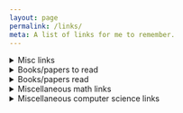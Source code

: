 ```yaml
---
layout: page
permalink: /links/
meta: A list of links for me to remember.
---
```


<details>
    <summary>Misc links</summary>
    <ul>
        <li><a href="https://mathoverflow.net/questions/2144/a-single-paper-everyone-should-read">A single paper everyone should read</a></li>
        <li><a href="https://mathoverflow.net/questions/102413/must-read-papers-in-numerical-analysis?rq=1">"Must read" papers in numerical analysis</a></li>
        <li><a href="https://www.mcs.sdsmt.edu/tkowalsk/notes/">Dr. Kowalski's notes</a></li>
        <li><a href="https://www.mcs.sdsmt.edu/tkowalsk/notes/real-analysis/">Dr. Kowalski's notes on real analysis</a></li>
        <li><a href="https://www.mathcs.org/analysis/reals/index.html">Real Analysis notes, helpful for set theory, etc.</a></li>
    </ul>
</details>

<details>
    <summary>Books/papers to read</summary>
    <ul>
        <li><a href="https://amzn.com/0805390219">Calculus on Manifolds</a>. Michael Spivak</li>
        <li><a href="https://amzn.com/069116407X">How To Solve It</a>. G. Polya</li>
        <li><a href="https://www.dpmms.cam.ac.uk/~wtg10/2cultures.pdf">The Two Cultures of Mathematics</a>. W. T. Gowers</li>
        <li><a href="https://projecteuclid.org/download/pdf_1/euclid.bams/1183533964">Missed Opportunities</a>. Freeman J. Dyson</li>
        <li><a href="https://arxiv.org/PS_cache/math/pdf/9205/9205211v1.pdf">Two Notes on Notation</a>Donald E. Knuth</li>
        <li><a href="https://citeseerx.ist.psu.edu/viewdoc/download;jsessionid=65470B999C69AC1C7E2C88FEBF66F18E?doi=10.1.1.32.3404&rep=rep1&type=pdf">How Not to Prove the Poincare Conjecture</a>. John R. Stallings</li>
        <li><a href="https://press.princeton.edu/chapters/gowers/gowers_VIII_6.pdf">Advice to a Young Mathematician</a></li>
        <li><a href="https://arxiv.org/pdf/0805.4057v1.pdf">Truth as Value and Duty</a>. Yu. I. Manin</li>
        <li><a href="https://web.stanford.edu/class/cme324/classics/curtiss-hirschfelder.pdf">Integration of stiff equations</a>. C. f. Curtiss and J. O. Hirschfelder</li>
        <li><a href="https://web.stanford.edu/class/cme324/classics/householder.pdf">Unitary Triangularization of a Nonsymmetric Matrix</a>. Alston S. Householder</li>
        <li><a href="https://arxiv.org/pdf/math/0702396v1.pdf">What is Good Mathematics</a>. Terrence Tao</li>
        <li><a href="https://math.stanford.edu/~vakil/potentialstudents.html">For Potential Ph.D. Students</a>. Ravi Vakil</li>
        <li><a href="https://blogs.discovermagazine.com/cosmicvariance/2007/02/25/the-cult-of-genius/">The Cult of Genius</a>. Julianne Dalcanton</li>
        <li><a href="https://gauravtiwari.org/2011/03/17/essential-steps-of-problem-solving-in-mathematical-sciences/">Essential Steps of Problem Solving in Mathematical Sciences</a>. Gaurav Tiwari</li>
        <li><a href="https://terrytao.wordpress.com/2008/12/14/on-multiple-choice-questions-in-mathematics/">On Multiple Choice Questions in Mathematics</a>. Terrence Tao</li>
        <li><a href="https://arxiv.org/pdf/math/0210327v1.pdf">Why everyone should know number theory</a>. Minhyong Kim</li>
        <li><a href="https://arxiv.org/pdf/1112.5331v2.pdf">Solving Polynomial Equations from Complex Numbers</a>. Ricardo S. Vieira</li>
        <li><a href="https://www.math.clemson.edu/~mjs/courses/misc/study.pdf">How to Survive Your College Math Class</a>. Matthew Saltzman and Marie Coffin</li>
        <li><a href="https://www.math.uiuc.edu/~r-ash/Remarks.pdf">Remarks on Expository Writing in Mathematics</a>. Robert B. Ash</li>
        <li><a href="https://digital.lib.washington.edu/researchworks/bitstream/handle/1773/2276/Graphs%20of%20polyhedra.pdf;jsessionid=873D293FF45F0AC8CF3A87CB737568E2?sequence=1">Graphs of polyhedra; polyhedra as graphs</a>. Branko Grunbaum</li>
    </ul>
</details>

<details>
    <summary>Books/papers read</summary>
    <ul>
        <li><a href="https://amzn.com/1934137170">Lockhart's Lament</a> (Book, not paper). Paul Lockhart</li>
        <li><a href="https://amzn.com/0486678709">Introduction to Graph Theory</a> Richard J. Trudeau</li>
        <li><a href="https://amzn.com/0486247759">Introductory Graph Theory</a> Gary Chartrand</li>
        <li><a href="https://amzn.com/110760463X">A Mathematician's Apology</a> G. H. Hardy</li>
        <li><a href="https://amzn.com/0521675995">How To Prove It</a> Daniel J. Velleman</li>
        <li><a href="https://amzn.com/0544105850">The Joy of x</a> Steven Strogatz</li>
        <li><a href="https://amzn.com/0201038129">Surreal Numbers</a> Donald E. Knuth</li>
        <li><a href="https://amzn.com/0691169241">An Imaginary Tale: The Story of i</a> Paul J. Nahin</li>
        <li><a href="https://amzn.com/0140296476">Zero: The Biography of a Dangerous Idea</a> Charles Seife</li>
    </ul>
</details>

<details>
    <summary>Miscellaneous math links</summary>
    <ul>
        <li><a href="https://mathoverflow.net/questions/3134/whats-your-favorite-equation-formula-identity-or-inequality?rq=1">Favorite equations/formulas</a></li>
        <li><a href="https://cornellmath.wordpress.com/2008/02/15/odd-sums-of-consecutive-odds/">$$(1 + 2 + \dots + n)^2 = (1^3 + 2^3 + \dots + n^3)$$</a></li>
        <li><a href="https://mathoverflow.net/questions/14574/your-favorite-surprising-connections-in-mathematics?rq=1">Favorite surprising connections</a></li>
        <li><a href="https://graphicallinearalgebra.net/">Graphical Linear Algebra</a></li>
        <li><a href="https://math.stackexchange.com/questions/414716/laplace-legendre-fourier-hankel-mellin-hilbert-borel-z-unified-treatm">Integral Transforms</a></li>
        <li><a href="https://betterexplained.com/articles/an-interactive-guide-to-the-fourier-transform/">Fourier Transform</a></li>
        <li><a href="https://jmanton.wordpress.com/2010/11/21/introduction-to-the-legendre-transform/">Legendre Transform</a></li>
        <li><a href="https://sourceware.org/git/?p=glibc.git;a=blob;f=sysdeps/ieee754/dbl-64/s_sin.c;h=ca2532fb6389a66f0ef2a693b48606dd08b4b6a0;hb=HEAD"><code>glibc</code> implementation of <code>sin</code> and <code>cos</code> in C</a></li>
        <li><a href="https://www.youtube.com/playlist?list=PLPH7f_7ZlzxTi6kS4vCmv4ZKm9u8g5yic">Differential Geometry</a></li>
        <li><a href="https://www.youtube.com/user/XylyXylyX/videos">What are manifolds/tensors?</a></li>
        <li><a href="https://www.youtube.com/playlist?list=PLg8ZEeSiXsjgoQJzRcq60GjK0UrkMsA3-">Abstract Algebra</a></li>
        <li><a href="https://thatsmathematics.com/mathgen/">Generate your own mathematical research paper</a></li>
    </ul>
</details>

<details>
    <summary>Miscellaneous computer science links</summary>
</details>
